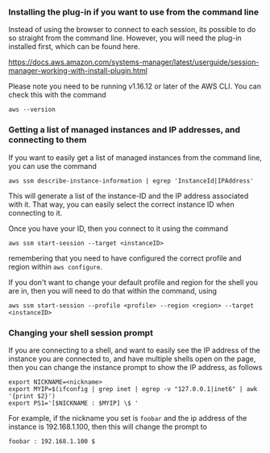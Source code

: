 ### Installing the plug-in if you want to use from the command line

Instead of using the browser to connect to each session, its possible to do so straight from the command line. However, you will need the plug-in installed first, which can be found here.

 https://docs.aws.amazon.com/systems-manager/latest/userguide/session-manager-working-with-install-plugin.html

 Please note you need to be running v1.16.12 or later of the AWS CLI. You can check this with the command

    aws --version

### Getting a list of managed instances and IP addresses, and connecting to them

If you want to easily get a list of managed instances from the command line, you can use the command

    aws ssm describe-instance-information | egrep 'InstanceId|IPAddress'

This will generate a list of the instance-ID and the IP address associated with it. That way, you can easily select the correct instance ID when connecting to it. 

Once you have your ID, then you connect to it using the command

    aws ssm start-session --target <instanceID>

remembering that you need to have configured the correct profile and region within `aws configure`.

If you don't want to change your default profile and region for the shell you are in, then you will need to do that within the command, using 

    aws ssm start-session --profile <profile> --region <region> --target <instanceID>

### Changing your shell session prompt

If you are connecting to a shell, and want to easily see the IP address of the instance you are connected to, and have multiple shells open on the page, then you can change the instance prompt to show the IP address, as follows

    export NICKNAME=<nickname>
    export MYIP=$(ifconfig | grep inet | egrep -v "127.0.0.1|inet6" | awk '{print $2}')
    export PS1='[$NICKNAME : $MYIP] \$ '

For example, if the nickname you set is `foobar` and the ip address of the instance is 192.168.1.100, then this will change the prompt to

    foobar : 192.168.1.100 $ 

